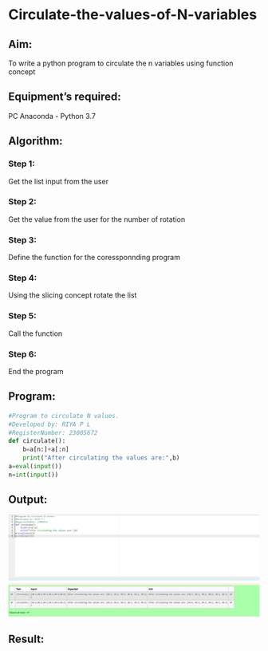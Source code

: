 # Circulate-the-values-of-N-variables
## Aim:
To write a python program to circulate the n variables using function concept
## Equipment’s required:
PC
Anaconda - Python 3.7
## Algorithm: 
### Step 1: 
Get the list input from the user
### Step 2: 
Get the value from the user for the number of rotation
### Step 3: 
Define the function for the coressponnding program
### Step 4: 
Using the slicing concept rotate the list

### Step 5: 
Call the function
### Step 6:
End the program 
## Program:
```PYTHON
#Program to circulate N values.
#Developed by: RIYA P L
#RegisterNumber: 23005672
def circulate():
    b=a[n:]+a[:n]
    print("After circulating the values are:",b)
a=eval(input())
n=int(input())
```

## Output:
![output](./Circulate.png)

## Result:
